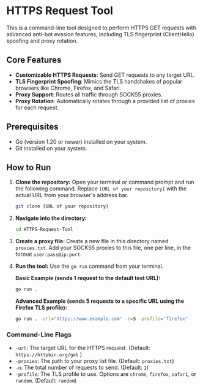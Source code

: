 # HTTPS Request Tool

This is a command-line tool designed to perform HTTPS GET requests with advanced anti-bot evasion features, including TLS fingerprint (ClientHello) spoofing and proxy rotation.

## Core Features

-   **Customizable HTTPS Requests**: Send GET requests to any target URL.
-   **TLS Fingerprint Spoofing**: Mimics the TLS handshakes of popular browsers like Chrome, Firefox, and Safari.
-   **Proxy Support**: Routes all traffic through SOCKS5 proxies.
-   **Proxy Rotation**: Automatically rotates through a provided list of proxies for each request.

## Prerequisites

-   Go (version 1.20 or newer) installed on your system.
-   Git installed on your system.

## How to Run

1.  **Clone the repository:** Open your terminal or command prompt and run the following command. Replace `[URL of your repository]` with the actual URL from your browser's address bar.
    ```sh
    git clone [URL of your repository]
    ```

2.  **Navigate into the directory:**
    ```sh
    cd HTTPS-Request-Tool
    ```

3.  **Create a proxy file:** Create a new file in this directory named `proxies.txt`. Add your SOCKS5 proxies to this file, one per line, in the format `user:pass@ip:port`.

4.  **Run the tool:** Use the `go run` command from your terminal.

    **Basic Example (sends 1 request to the default test URL):**
    ```sh
    go run .
    ```

    **Advanced Example (sends 5 requests to a specific URL using the Firefox TLS profile):**
    ```sh
    go run . -url="https://www.example.com" -n=5 -profile="firefox"
    ```

### Command-Line Flags

-   `-url`: The target URL for the HTTPS request. (Default: `https://httpbin.org/get` )
-   `-proxies`: The path to your proxy list file. (Default: `proxies.txt`)
-   `-n`: The total number of requests to send. (Default: `1`)
-   `-profile`: The TLS profile to use. Options are `chrome`, `firefox`, `safari`, or `random`. (Default: `random`)
